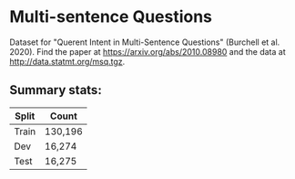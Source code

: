 # Multi-sentence Questions

Dataset for "Querent Intent in Multi-Sentence Questions" (Burchell et al. 2020). Find the paper at https://arxiv.org/abs/2010.08980 and the data at http://data.statmt.org/msq.tgz.

## Summary stats:

| Split  | Count  |
|---|---|
|  Train | 130,196  |
| Dev  | 16,274  |
| Test  | 16,275  |
